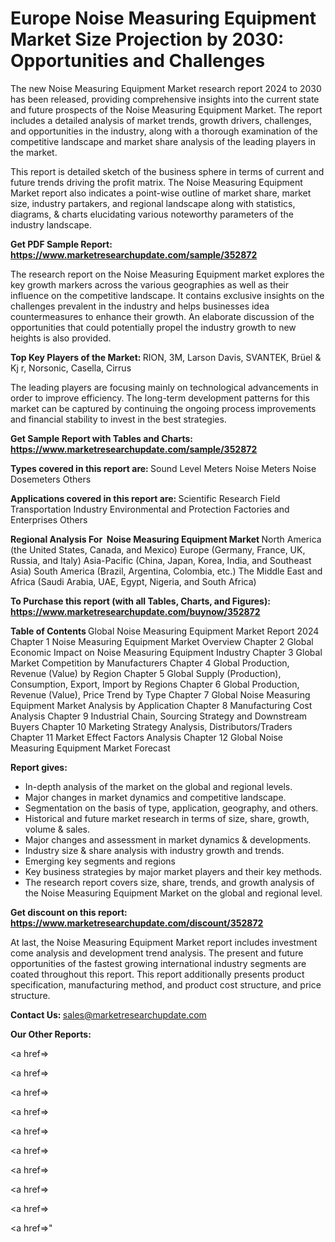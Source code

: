 # Europe Noise Measuring Equipment Market Size Projection by 2030: Opportunities and Challenges

The new Noise Measuring Equipment Market research report 2024 to 2030 has been released, providing comprehensive insights into the current state and future prospects of the Noise Measuring Equipment Market. The report includes a detailed analysis of market trends, growth drivers, challenges, and opportunities in the industry, along with a thorough examination of the competitive landscape and market share analysis of the leading players in the market.

This report is detailed sketch of the business sphere in terms of current and future trends driving the profit matrix. The Noise Measuring Equipment Market report also indicates a point-wise outline of market share, market size, industry partakers, and regional landscape along with statistics, diagrams, &amp; charts elucidating various noteworthy parameters of the industry landscape.

<strong><b>Get PDF Sample Report: <a href=https://www.marketresearchupdate.com/sample/352872>https://www.marketresearchupdate.com/sample/352872</a></b></strong>

The research report on the Noise Measuring Equipment market explores the key growth markers across the various geographies as well as their influence on the competitive landscape. It contains exclusive insights on the challenges prevalent in the industry and helps businesses idea countermeasures to enhance their growth. An elaborate discussion of the opportunities that could potentially propel the industry growth to new heights is also provided.

<strong><b>Top Key Players of the Market:
</b></strong>RION, 3M, Larson Davis, SVANTEK, Brüel & Kj r, Norsonic, Casella, Cirrus<strong><b>
</b></strong>

The leading players are focusing mainly on technological advancements in order to improve efficiency. The long-term development patterns for this market can be captured by continuing the ongoing process improvements and financial stability to invest in the best strategies.

<strong><b>Get Sample Report with Tables and Charts: <a href=https://www.marketresearchupdate.com/sample/352872>https://www.marketresearchupdate.com/sample/352872</a></b></strong>

<strong><b>Types covered in this report are:
</b></strong>Sound Level Meters
Noise Meters
Noise Dosemeters
Others<strong><b>
</b></strong>

<strong><b>Applications covered in this report are:
</b></strong>Scientific Research Field
Transportation Industry
Environmental and Protection
Factories and Enterprises
Others<strong><b>
</b></strong>

<strong><b>Regional Analysis For  Noise Measuring Equipment Market</b></strong><strong><b>
</b></strong>North America (the United States, Canada, and Mexico)
Europe (Germany, France, UK, Russia, and Italy)
Asia-Pacific (China, Japan, Korea, India, and Southeast Asia)
South America (Brazil, Argentina, Colombia, etc.)
The Middle East and Africa (Saudi Arabia, UAE, Egypt, Nigeria, and South Africa)

<strong><b>To Purchase this report (with all Tables, Charts, and Figures): <a href=https://www.marketresearchupdate.com/buynow/352872>https://www.marketresearchupdate.com/buynow/352872</a></b></strong>

<strong><b>Table of Contents</b></strong><strong><b>
</b></strong>Global Noise Measuring Equipment Market Report 2024
Chapter 1 Noise Measuring Equipment Market Overview
Chapter 2 Global Economic Impact on Noise Measuring Equipment Industry
Chapter 3 Global Market Competition by Manufacturers
Chapter 4 Global Production, Revenue (Value) by Region
Chapter 5 Global Supply (Production), Consumption, Export, Import by Regions
Chapter 6 Global Production, Revenue (Value), Price Trend by Type
Chapter 7 Global Noise Measuring Equipment Market Analysis by Application
Chapter 8 Manufacturing Cost Analysis
Chapter 9 Industrial Chain, Sourcing Strategy and Downstream Buyers
Chapter 10 Marketing Strategy Analysis, Distributors/Traders
Chapter 11 Market Effect Factors Analysis
Chapter 12 Global Noise Measuring Equipment Market Forecast

<strong><b>Report gives:</b></strong>

- In-depth analysis of the market on the global and regional levels.
- Major changes in market dynamics and competitive landscape.
- Segmentation on the basis of type, application, geography, and others.
- Historical and future market research in terms of size, share, growth, volume &amp; sales.
- Major changes and assessment in market dynamics &amp; developments.
- Industry size &amp; share analysis with industry growth and trends.
- Emerging key segments and regions
- Key business strategies by major market players and their key methods.
- The research report covers size, share, trends, and growth analysis of the Noise Measuring Equipment Market on the global and regional level.

<strong><b>Get discount on this report: <a href=https://www.marketresearchupdate.com/discount/352872>https://www.marketresearchupdate.com/discount/352872</a></b></strong>

At last, the Noise Measuring Equipment Market report includes investment come analysis and development trend analysis. The present and future opportunities of the fastest growing international industry segments are coated throughout this report. This report additionally presents product specification, manufacturing method, and product cost structure, and price structure.

<strong><b>Contact Us:
</b></strong>sales@marketresearchupdate.com

<strong>Our Other Reports:</strong>

<a href=></a>

<a href=></a>

<a href=></a>

<a href=></a>

<a href=></a>

<a href=></a>

<a href=></a>

<a href=></a>

<a href=></a>

<a href=></a>"
